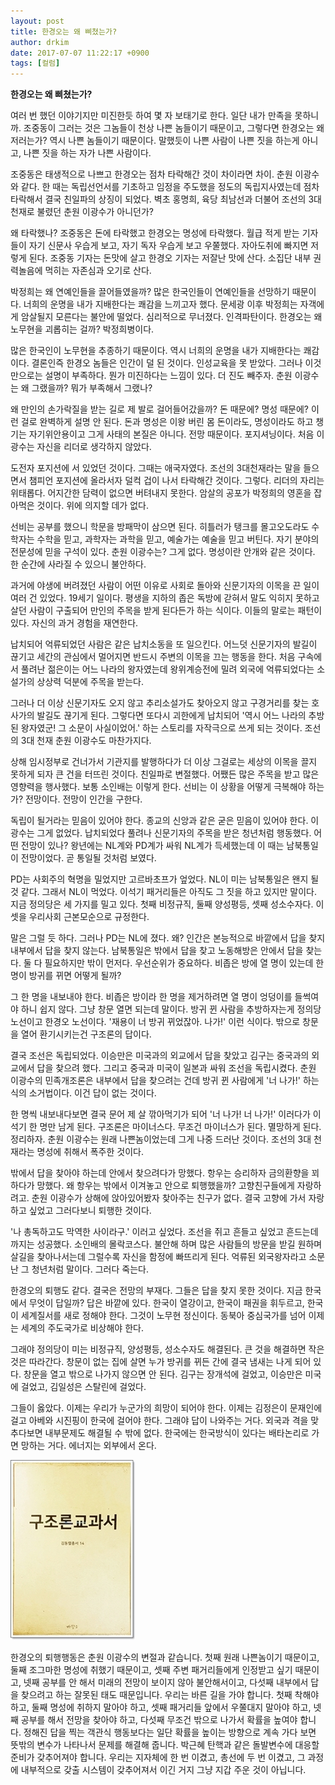 ```yaml
---
layout: post
title: 한경오는 왜 삐쳤는가?
author: drkim
date: 2017-07-07 11:22:17 +0900
tags: [컬럼]
---
```


**한경오는 왜 삐쳤는가?**

  


여러 번 했던 이야기지만 미진한듯 하여 몇 자 보태기로 한다. 일단 내가 만족을 못하니까. 조중동이 그러는 것은 그놈들이 천상 나쁜 놈들이기 때문이고, 그렇다면 한경오는 왜 저러는가? 역시 나쁜 놈들이기 때문이다. 말했듯이 나쁜 사람이 나쁜 짓을 하는게 아니고, 나쁜 짓을 하는 자가 나쁜 사람이다. 

  


조중동은 태생적으로 나쁘고 한경오는 점차 타락해간 것이 차이라면 차이. 춘원 이광수와 같다. 한 때는 독립선언서를 기초하고 임정을 주도했을 정도의 독립지사였는데 점차 타락해서 결국 친일파의 상징이 되었다. 벽초 홍명희, 육당 최남선과 더불어 조선의 3대 천재로 불렸던 춘원 이광수가 아니던가? 

  


왜 타락했나? 조중동은 돈에 타락했고 한경오는 명성에 타락했다. 월급 적게 받는 기자들이 자기 신문사 우습게 보고, 자기 독자 우습게 보고 우쭐했다. 자아도취에 빠지면 저렇게 된다. 조중동 기자는 돈맛에 살고 한경오 기자는 저잘난 맛에 산다. 소집단 내부 권력놀음에 먹히는 자존심과 오기로 산다.

  


박정희는 왜 연예인들을 끌어들였을까? 많은 한국인들이 연예인들을 선망하기 때문이다. 너희의 운명을 내가 지배한다는 쾌감을 느끼고자 했다. 문세광 이후 박정희는 자객에게 암살될지 모른다는 불안에 떨었다. 심리적으로 무너졌다. 인격파탄이다. 한경오는 왜 노무현을 괴롭히는 걸까? 박정희병이다. 

  


많은 한국인이 노무현을 추종하기 때문이다. 역시 너희의 운명을 내가 지배한다는 쾌감이다. 결론인즉 한경오 놈들은 인간이 덜 된 것이다. 인성교육을 못 받았다. 그러나 이것만으로는 설명이 부족하다. 뭔가 미진하다는 느낌이 있다. 더 진도 빼주자. 춘원 이광수는 왜 그랬을까? 뭐가 부족해서 그랬나?

  


왜 만인의 손가락질을 받는 길로 제 발로 걸어들어갔을까? 돈 때문에? 명성 때문에? 이런 걸로 완벽하게 설명 안 된다. 돈과 명성은 이왕 버린 몸 돈이라도, 명성이라도 하고 챙기는 자기위안용이고 그게 사태의 본질은 아니다. 전망 때문이다. 포지셔닝이다. 처음 이광수는 자신을 리더로 생각하지 않았다. 

  


도전자 포지션에 서 있었던 것이다. 그때는 애국자였다. 조선의 3대천재라는 말을 들으면서 챔피언 포지션에 올라서자 덜컥 겁이 나서 타락해간 것이다. 그렇다. 리더의 자리는 위태롭다. 어지간한 담력이 없으면 버텨내지 못한다. 암살의 공포가 박정희의 영혼을 잡아먹은 것이다. 위에 의지할 데가 없다.

  


선비는 공부를 했으니 학문을 방패막이 삼으면 된다. 히틀러가 탱크를 몰고오도라도 수학자는 수학을 믿고, 과학자는 과학을 믿고, 예술가는 예술을 믿고 버틴다. 자기 분야의 전문성에 믿을 구석이 있다. 춘원 이광수는? 그게 없다. 명성이란 안개와 같은 것이다. 한 순간에 사라질 수 있으니 불안하다.

  


과거에 야생에 버려졌던 사람이 어떤 이유로 사회로 돌아와 신문기자의 이목을 끈 일이 여러 건 있었다. 19세기 일이다. 평생을 지하의 좁은 독방에 갇혀서 말도 익히지 못하고 살던 사람이 구출되어 만인의 주목을 받게 된다든가 하는 식이다. 이들의 말로는 패턴이 있다. 자신의 과거 경험을 재연한다. 

  


납치되어 억류되었던 사람은 같은 납치소동을 또 일으킨다. 어느덧 신문기자의 발길이 끊기고 세간의 관심에서 멀어지면 반드시 주변의 이목을 끄는 행동을 한다. 처음 구속에서 풀려난 젊은이는 어느 나라의 왕자였는데 왕위계승전에 밀려 외국에 억류되었다는 소설가의 상상력 덕분에 주목을 받는다.

  


그러나 더 이상 신문기자도 오지 않고 추리소설가도 찾아오지 않고 구경거리를 찾는 호사가의 발길도 끊기게 된다. 그렇다면 또다시 괴한에게 납치되어 '역시 어느 나라의 추방된 왕자였군! 그 소문이 사실이었어.' 하는 스토리를 자작극으로 쓰게 되는 것이다. 조선의 3대 천재 춘원 이광수도 마찬가지다.

  


상해 임시정부로 건너가서 기관지를 발행하다가 더 이상 그걸로는 세상의 이목을 끌지 못하게 되자 큰 건을 터뜨린 것이다. 친일파로 변절했다. 어쨌든 많은 주목을 받고 많은 영향력을 행사했다. 보통 소인배는 이렇게 한다. 선비는 이 상황을 어떻게 극복해야 하는가? 전망이다. 전망이 인간을 구한다.

  


독립이 될거라는 믿음이 있어야 한다. 종교의 신앙과 같은 굳은 믿음이 있어야 한다. 이광수는 그게 없었다. 납치되었다 풀려나 신문기자의 주목을 받은 청년처럼 행동했다. 어떤 전망이 있나? 왕년에는 NL계와 PD계가 싸워 NL계가 득세했는데 이 때는 남북통일이 전망이었다. 곧 통일될 것처럼 보였다.

  


PD는 사회주의 혁명을 밀었지만 고르바초프가 엎었다. NL이 미는 남북통일은 왠지 될 것 같다. 그래서 NL이 먹었다. 이석기 패거리들은 아직도 그 짓을 하고 있지만 말이다. 지금 정의당은 세 가지를 밀고 있다. 첫째 비정규직, 둘째 양성평등, 셋째 성소수자다. 이 셋을 우리사회 근본모순으로 규정한다.

  


말은 그럴 듯 하다. 그러나 PD는 NL에 졌다. 왜? 인간은 본능적으로 바깥에서 답을 찾지 내부에서 답을 찾지 않는다. 남북통일은 밖에서 답을 찾고 노동해방은 안에서 답을 찾는다. 둘 다 필요하지만 밖이 먼저다. 우선순위가 중요하다. 비좁은 방에 열 명이 있는데 한 명이 방귀를 뀌면 어떻게 될까? 

  


그 한 명을 내보내야 한다. 비좁은 방이라 한 명을 제거하려면 열 명이 엉덩이를 들썩여야 하니 쉽지 않다. 그냥 창문 열면 되는데 말이다. 방귀 뀐 사람을 추방하자는게 정의당 노선이고 한경오 노선이다. '재용이 너 방귀 뀌었잖아. 나가!' 이런 식이다. 밖으로 창문을 열어 환기시키는건 구조론의 답이다.

  


결국 조선은 독립되었다. 이승만은 미국과의 외교에서 답을 찾았고 김구는 중국과의 외교에서 답을 찾으려 했다. 그리고 중국과 미국이 일본과 싸워 조선을 독립시켰다. 춘원 이광수의 민족개조론은 내부에서 답을 찾으려는 건데 방귀 뀐 사람에게 '너 나가!' 하는 식의 소거법이다. 이건 답이 없는 것이다. 

  


한 명씩 내보내다보면 결국 문어 제 살 깎아먹기가 되어 '너 나가! 너 나가!' 이러다가 이석기 한 명만 남게 된다. 구조론은 마이너스다. 무조건 마이너스가 된다. 멸망하게 된다. 정리하자. 춘원 이광수는 원래 나쁜놈이었는데 그게 나중 드러난 것이다. 조선의 3대 천재라는 명성에 취해서 폭주한 것이다.

  


밖에서 답을 찾아야 하는데 안에서 찾으려다가 망했다. 항우는 승리하자 금의환향을 꾀하다가 망했다. 왜 항우는 밖에서 이겨놓고 안으로 퇴행했을까? 고향친구들에게 자랑하려고. 춘원 이광수가 상해에 앉아있어봤자 찾아주는 친구가 없다. 결국 고향에 가서 자랑하고 싶었고 그러다보니 퇴행한 것이다.

  


'나 총독하고도 막역한 사이라구.' 이러고 싶었다. 조선을 쥐고 흔들고 싶었고 흔드는데 까지는 성공했다. 소인배의 몰락코스다. 불안해 하며 많은 사람들의 방문을 받길 원하며 살길을 찾아나서는데 그럴수록 자신을 함정에 빠뜨리게 된다. 억류된 외국왕자라고 소문난 그 청년처럼 말이다. 그러다 죽는다.

  


한경오의 퇴행도 같다. 결국은 전망의 부재다. 그들은 답을 찾지 못한 것이다. 지금 한국에서 무엇이 답일까? 답은 바깥에 있다. 한국이 열강이고, 한국이 패권을 휘두르고, 한국이 세계질서를 새로 정해야 한다. 그것이 노무현 정신이다. 동북아 중심국가를 넘어 이제는 세계의 주도국가로 비상해야 한다.

  


그래야 정의당이 미는 비정규직, 양성평등, 성소수자도 해결된다. 큰 것을 해결하면 작은 것은 따라간다. 창문이 없는 집에 살면 누가 방귀를 뀌든 간에 결국 냄새는 나게 되어 있다. 창문을 열고 밖으로 나가지 않으면 안 된다. 김구는 장개석에 걸었고, 이승만은 미국에 걸었고, 김일성은 스탈린에 걸었다.

  


그들이 옳았다. 이제는 우리가 누군가의 희망이 되어야 한다. 이제는 김정은이 문재인에 걸고 아베와 시진핑이 한국에 걸어야 한다. 그래야 답이 나와주는 거다. 외국과 격을 맞추다보면 내부문제도 해결될 수 밖에 없다. 한국에는 한국방식이 있다는 배타논리로 가면 망하는 거다. 에너지는 외부에서 온다. 

  



![](/files/attach/images/199/153/863/0.jpg)   


  


한경오의 퇴행행동은 춘원 이광수의 변절과 같습니다. 첫째 원래 나쁜놈이기 때문이고, 둘째 조그마한 명성에 취했기 때문이고, 셋째 주변 패거리들에게 인정받고 싶기 때문이고, 넷째 공부를 안 해서 미래의 전망이 보이지 않아 불안해서이고, 다섯째 내부에서 답을 찾으려고 하는 잘못된 태도 때문입니다. 우리는 바른 길을 가야 합니다. 첫째 착해야 하고, 둘째 명성에 취하지 말아야 하고, 셋째 패거리들 앞에서 우쭐대지 말아야 하고, 넷째 공부를 해서 전망을 찾아야 하고, 다섯째 무조건 밖으로 나가서 확률을 높여야 합니다. 정해진 답을 찍는 객관식 행동보다는 일단 확률을 높이는 방향으로 계속 가다 보면 뜻밖의 변수가 나타나서 문제를 해결해 줍니다. 박근혜 탄핵과 같은 돌발변수에 대응할 준비가 갖추어져야 합니다. 우리는 지자체에 한 번 이겼고, 총선에 두 번 이겼고, 그 과정에 내부적으로 갖출 시스템이 갖추어져서 이긴 거지 그냥 지갑 주운 것이 아닙니다.